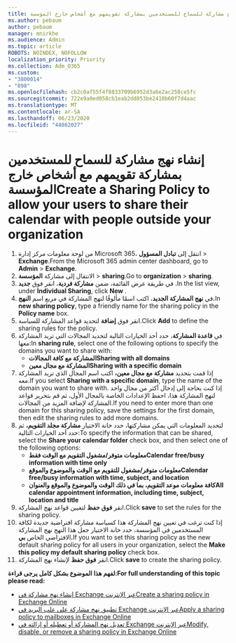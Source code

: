 ```yaml
---
title: إنشاء نهج مشاركة للسماح للمستخدمين بمشاركة تقويمهم مع أشخاص خارج المؤسسة
ms.author: pebaum
author: pebaum
manager: mnirkhe
ms.audience: Admin
ms.topic: article
ROBOTS: NOINDEX, NOFOLLOW
localization_priority: Priority
ms.collection: Adm_O365
ms.custom:
- "3800014"
- "898"
ms.openlocfilehash: cb2c0af55f4f8833709b6952d3a6e2ac258ce5fc
ms.sourcegitcommit: 722e9a0ed058cb1eab2dd053be2418b60f7d4aac
ms.translationtype: MT
ms.contentlocale: ar-SA
ms.lasthandoff: 06/23/2020
ms.locfileid: "44862027"
---
```

# <a name="create-a-sharing-policy-to-allow-your-users-to-share-their-calendar-with-people-outside-your-organization"></a><span data-ttu-id="3c1f7-102">إنشاء نهج مشاركة للسماح للمستخدمين بمشاركة تقويمهم مع أشخاص خارج المؤسسة</span><span class="sxs-lookup"><span data-stu-id="3c1f7-102">Create a Sharing Policy to allow your users to share their calendar with people outside your organization</span></span>

1. <span data-ttu-id="3c1f7-103">من لوحة معلومات مركز إدارة Microsoft 365، انتقل إلى **تبادل المسؤول**  >  **Exchange**.</span><span class="sxs-lookup"><span data-stu-id="3c1f7-103">From the Microsoft 365 admin center dashboard, go to **Admin** > **Exchange**.</span></span>
2. <span data-ttu-id="3c1f7-104">الانتقال إلى مشاركة **المؤسسة**  >  **sharing**.</span><span class="sxs-lookup"><span data-stu-id="3c1f7-104">Go to **organization** > **sharing**.</span></span>
3. <span data-ttu-id="3c1f7-105">في طريقة عرض القائمة، ضمن **مشاركة فردية**، انقر فوق **جديد** .</span><span class="sxs-lookup"><span data-stu-id="3c1f7-105">In the list view, under **Individual Sharing**, click **New** .</span></span>
4. <span data-ttu-id="3c1f7-106">في **نهج المشاركة الجديد**، اكتب اسمًا مألوفًا لنهج المشاركة في مربع اسم **النهج.**</span><span class="sxs-lookup"><span data-stu-id="3c1f7-106">In **new sharing policy**, type a friendly name for the sharing policy in the **Policy name** box.</span></span>
5. <span data-ttu-id="3c1f7-107">انقر فوق **إضافة** لتحديد قواعد المشاركة للسياسة.</span><span class="sxs-lookup"><span data-stu-id="3c1f7-107">Click **Add**  to define the sharing rules for the policy.</span></span>
6. <span data-ttu-id="3c1f7-108">في **قاعدة المشاركة**، حدد أحد الخيارات التالية لتحديد المجالات التي تريد المشاركة معها:</span><span class="sxs-lookup"><span data-stu-id="3c1f7-108">In **sharing rule**, select one of the following options to specify the domains you want to share with:</span></span>
    - <span data-ttu-id="3c1f7-109">**المشاركة مع كافة المجالات**</span><span class="sxs-lookup"><span data-stu-id="3c1f7-109">**Sharing with all domains**</span></span>
    - <span data-ttu-id="3c1f7-110">**المشاركة مع مجال معين**</span><span class="sxs-lookup"><span data-stu-id="3c1f7-110">**Sharing with a specific domain**</span></span>
8. <span data-ttu-id="3c1f7-111">إذا قمت بتحديد **مشاركة مع مجال معين،** اكتب اسم المجال الذي تريد المشاركة معه.</span><span class="sxs-lookup"><span data-stu-id="3c1f7-111">If you select **Sharing with a specific domain**, type the name of the domain you want to share with.</span></span> <span data-ttu-id="3c1f7-112">إذا كنت بحاجة إلى إدخال أكثر من مجال واحد لنهج المشاركة هذا، احفظ الإعدادات الخاصة بالمجال الأول، ثم قم بتحرير قواعد المشاركة لإضافة المزيد من المجالات.</span><span class="sxs-lookup"><span data-stu-id="3c1f7-112">If you need to enter more than one domain for this sharing policy, save the settings for the first domain, then edit the sharing rules to add more domains.</span></span>
9. <span data-ttu-id="3c1f7-113">لتحديد المعلومات التي يمكن مشاركتها، حدد خانة الاختيار **مشاركة مجلد التقويم،** ثم حدد أحد الخيارات التالية:</span><span class="sxs-lookup"><span data-stu-id="3c1f7-113">To specify the information that can be shared, select the **Share your calendar folder** check box, and then select one of the following options:</span></span>
    - <span data-ttu-id="3c1f7-114">**معلومات متوفر/مشغول التقويم مع الوقت فقط**</span><span class="sxs-lookup"><span data-stu-id="3c1f7-114">**Calendar free/busy information with time only**</span></span>
    - <span data-ttu-id="3c1f7-115">**معلومات متوفر/مشغول للتقويم مع الوقت والموضوع والموقع**</span><span class="sxs-lookup"><span data-stu-id="3c1f7-115">**Calendar free/busy information with time, subject, and location**</span></span>
    - <span data-ttu-id="3c1f7-116">**كافة معلومات موعد التقويم، بما في ذلك الوقت والموضوع والموقع والعنوان**</span><span class="sxs-lookup"><span data-stu-id="3c1f7-116">**All calendar appointment information, including time, subject, location and title**</span></span>
11. <span data-ttu-id="3c1f7-117">انقر **فوق حفظ** لتعيين قواعد نهج المشاركة.</span><span class="sxs-lookup"><span data-stu-id="3c1f7-117">Click **save** to set the rules for the sharing policy.</span></span>
12. <span data-ttu-id="3c1f7-118">إذا كنت ترغب في تعيين نهج المشاركة هذا كسياسة مشاركة افتراضية جديدة لكافة المستخدمين في المؤسسة، حدد خانة الاختيار جعل هذا النهج نهج المشاركة الافتراضي الخاص **بي.**</span><span class="sxs-lookup"><span data-stu-id="3c1f7-118">If you want to set this sharing policy as the new default sharing policy for all users in your organization, select the **Make this policy my default sharing policy** check box.</span></span>
13. <span data-ttu-id="3c1f7-119">انقر **فوق حفظ** لإنشاء نهج المشاركة.</span><span class="sxs-lookup"><span data-stu-id="3c1f7-119">Click **save** to create the sharing policy.</span></span>  

<span data-ttu-id="3c1f7-120">**لفهم هذا الموضوع بشكل كامل يرجى قراءة:**</span><span class="sxs-lookup"><span data-stu-id="3c1f7-120">**For full understanding of this topic please read:**</span></span>

- [<span data-ttu-id="3c1f7-121">إنشاء نهج مشاركة في Exchange عبر الإنترنت</span><span class="sxs-lookup"><span data-stu-id="3c1f7-121">Create a sharing policy in Exchange Online</span></span>](https://docs.microsoft.com/exchange/sharing/sharing-policies/create-a-sharing-policy)
- [<span data-ttu-id="3c1f7-122">تطبيق نهج مشاركة على علب البريد في Exchange عبر الإنترنت</span><span class="sxs-lookup"><span data-stu-id="3c1f7-122">Apply a sharing policy to mailboxes in Exchange Online</span></span>](https://docs.microsoft.com/exchange/sharing/sharing-policies/apply-a-sharing-policy)
- [<span data-ttu-id="3c1f7-123">تعديل نهج المشاركة أو تعطيله أو إزالته في Exchange عبر الإنترنت</span><span class="sxs-lookup"><span data-stu-id="3c1f7-123">Modify, disable, or remove a sharing policy in Exchange Online</span></span>](https://docs.microsoft.com/exchange/sharing/sharing-policies/modify-a-sharing-policy)